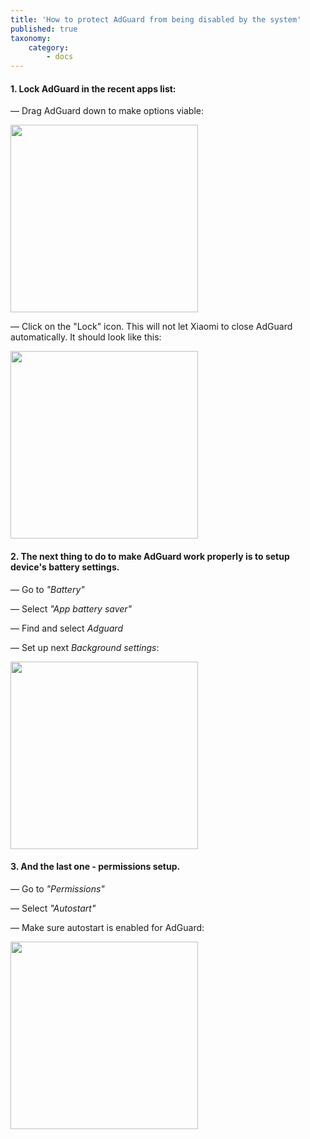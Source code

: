 ```yaml
---
title: 'How to protect AdGuard from being disabled by the system'
published: true
taxonomy:
    category:
        - docs
---
```


#### 1. Lock AdGuard in the recent apps list:

— Drag AdGuard down to make options viable:

<img src="https://cloud.githubusercontent.com/assets/8577547/19343100/74ff48fa-913d-11e6-8d15-423e5e16353a.png" width="300">

— Click on the "Lock" icon. This will not let Xiaomi to close AdGuard automatically. It should look like this:

<img src="https://cloud.githubusercontent.com/assets/8577547/19343634/a8aadec4-913f-11e6-8a1b-2e440d0d8952.png" width="300">

#### 2. The next thing to do to make AdGuard work properly is to setup device's battery settings.

— Go to _"Battery"_ 

— Select _"App battery saver"_

— Find and select _Adguard_

— Set up next _Background settings_:

<img src ="https://cloud.githubusercontent.com/assets/8577547/19349402/78d3a9a8-915b-11e6-8c7e-580b3d278433.png" width="300">

#### 3. And the last one - permissions setup.

— Go to _"Permissions"_

— Select _"Autostart"_

— Make sure autostart is enabled for AdGuard:

<img src="https://cloud.githubusercontent.com/assets/8577547/19349511/07b27d2a-915c-11e6-9759-9703df55e36c.png" width="300">

